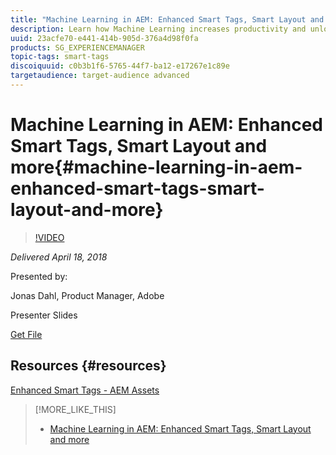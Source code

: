 ```yaml
---
title: "Machine Learning in AEM: Enhanced Smart Tags, Smart Layout and more"
description: Learn how Machine Learning increases productivity and unlocks new use cases in Experience Manager version 6.4
uuid: 23acfe70-e441-414b-905d-376a4d98f0fa
products: SG_EXPERIENCEMANAGER
topic-tags: smart-tags
discoiquuid: c0b3b1f6-5765-44f7-ba12-e17267e1c89e
targetaudience: target-audience advanced
---
```


# Machine Learning in AEM: Enhanced Smart Tags, Smart Layout and more{#machine-learning-in-aem-enhanced-smart-tags-smart-layout-and-more}

>[!VIDEO](https://video.tv.adobe.com/v/22255/?quality=9)

*Delivered April 18, 2018*

Presented by:

Jonas Dahl, Product Manager, Adobe

Presenter Slides

[Get File](assets/aem+gems+ml+and+ai+in+aem+4+17+18.pdf)

## Resources {#resources}

[Enhanced Smart Tags - AEM Assets](https://helpx.adobe.com/experience-manager/6-4/assets/using/enhanced-smart-tags.html)

<!--
[Get back to the Overview](https://helpx.adobe.com/experience-manager/kt/eseminars/gems/aem-index.html)
-->

>[!MORE_LIKE_THIS]
>
>* [Machine Learning in AEM: Enhanced Smart Tags, Smart Layout and more](aem-machine-learning.md)

